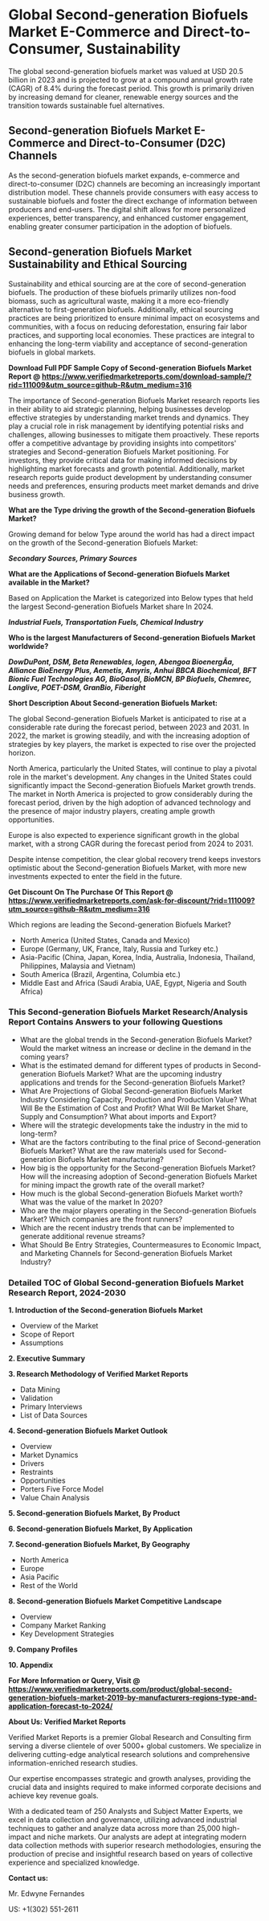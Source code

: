 <h1>Global Second-generation Biofuels Market E-Commerce and Direct-to-Consumer, Sustainability</h1><p class=""><p>The global second-generation biofuels market was valued at USD 20.5 billion in 2023 and is projected to grow at a compound annual growth rate (CAGR) of 8.4% during the forecast period. This growth is primarily driven by increasing demand for cleaner, renewable energy sources and the transition towards sustainable fuel alternatives.</p><h2>Second-generation Biofuels Market E-Commerce and Direct-to-Consumer (D2C) Channels</h2><p>As the second-generation biofuels market expands, e-commerce and direct-to-consumer (D2C) channels are becoming an increasingly important distribution model. These channels provide consumers with easy access to sustainable biofuels and foster the direct exchange of information between producers and end-users. The digital shift allows for more personalized experiences, better transparency, and enhanced customer engagement, enabling greater consumer participation in the adoption of biofuels.</p><h2>Second-generation Biofuels Market Sustainability and Ethical Sourcing</h2><p>Sustainability and ethical sourcing are at the core of second-generation biofuels. The production of these biofuels primarily utilizes non-food biomass, such as agricultural waste, making it a more eco-friendly alternative to first-generation biofuels. Additionally, ethical sourcing practices are being prioritized to ensure minimal impact on ecosystems and communities, with a focus on reducing deforestation, ensuring fair labor practices, and supporting local economies. These practices are integral to enhancing the long-term viability and acceptance of second-generation biofuels in global markets.</p></p><p class=""><strong>Download Full PDF Sample Copy of Second-generation Biofuels Market Report @ <a href="https://www.verifiedmarketreports.com/download-sample/?rid=111009&utm_source=github-R&utm_medium=316" target="_blank">https://www.verifiedmarketreports.com/download-sample/?rid=111009&utm_source=github-R&utm_medium=316</a></strong></p><p>The importance of&nbsp;Second-generation Biofuels Market research reports lies in their ability to aid strategic planning, helping businesses develop effective strategies by understanding market trends and dynamics. They play a crucial role in risk management by identifying potential risks and challenges, allowing businesses to mitigate them proactively. These reports offer a competitive advantage by providing insights into competitors' strategies and Second-generation Biofuels Market positioning. For investors, they provide critical data for making informed decisions by highlighting market forecasts and growth potential. Additionally, market research reports guide product development by understanding consumer needs and preferences, ensuring products meet market demands and drive business growth.</p><p><strong>What are the&nbsp;Type driving the growth of the Second-generation Biofuels Market?</strong></p><p id="" class="">Growing demand for below Type around the world has had a direct impact on the growth of the Second-generation Biofuels Market:</p><p class=""><em><strong>Secondary Sources, Primary Sources</strong></em></p><p class=""><strong>What are the&nbsp;Applications&nbsp;of Second-generation Biofuels Market available in the Market?</strong></p><p id="" class="">Based on Application the Market is categorized into Below types that held the largest Second-generation Biofuels Market share In 2024.</p><p class=""><em><strong>Industrial Fuels, Transportation Fuels, Chemical Industry</strong></em></p><p class=""><strong>Who is the largest Manufacturers of Second-generation Biofuels Market worldwide?</strong></p><p><em><strong>DowDuPont, DSM, Beta Renewables, Iogen, Abengoa BioenergÃ­a, Alliance BioEnergy Plus, Aemetis, Amyris, Anhui BBCA Biochemical, BFT Bionic Fuel Technologies AG, BioGasol, BioMCN, BP Biofuels, Chemrec, Longlive, POET-DSM, GranBio, Fiberight</strong></em></p><p id="" class=""><strong>Short Description About Second-generation Biofuels Market:</strong></p><p>The global Second-generation Biofuels Market is anticipated to rise at a considerable rate during the forecast period, between 2023 and 2031. In 2022, the market is growing steadily, and with the increasing adoption of strategies by key players, the market is expected to rise over the projected horizon.</p><p>North America, particularly the United States, will continue to play a pivotal role in the market's development. Any changes in the United States could significantly impact the Second-generation Biofuels Market growth trends. The market in North America is projected to grow considerably during the forecast period, driven by the high adoption of advanced technology and the presence of major industry players, creating ample growth opportunities.</p><p>Europe is also expected to experience significant growth in the global market, with a strong CAGR during the forecast period from 2024 to 2031.</p><p>Despite intense competition, the clear global recovery trend keeps investors optimistic about the Second-generation Biofuels Market, with more new investments expected to enter the field in the future.</p><p id="" class=""><strong>Get Discount On The Purchase Of This Report @ <a href="https://www.verifiedmarketreports.com/ask-for-discount/?rid=111009?utm_source=github-R&utm_medium=316" target="_blank">https://www.verifiedmarketreports.com/ask-for-discount/?rid=111009?utm_source=github-R&utm_medium=316</a></strong></p><p class="">Which regions are leading the Second-generation Biofuels Market?</p><ul><li>North America (United States, Canada and Mexico)</li><li>Europe (Germany, UK, France, Italy, Russia and Turkey etc.)</li><li>Asia-Pacific (China, Japan, Korea, India, Australia, Indonesia, Thailand, Philippines, Malaysia and Vietnam)</li><li>South America (Brazil, Argentina, Columbia etc.)</li><li>Middle East and Africa (Saudi Arabia, UAE, Egypt, Nigeria and South Africa)</li></ul><h3 id="" class="">This Second-generation Biofuels Market Research/Analysis Report Contains Answers to your following Questions</h3><ul><li>What are the global trends in the Second-generation Biofuels Market? Would the market witness an increase or decline in the demand in the coming years?</li><li>What is the estimated demand for different types of products in Second-generation Biofuels Market? What are the upcoming industry applications and trends for the Second-generation Biofuels Market?</li><li>What Are Projections of Global Second-generation Biofuels Market Industry Considering Capacity, Production and Production Value? What Will Be the Estimation of Cost and Profit? What Will Be Market Share, Supply and Consumption? What about imports and Export?</li><li>Where will the strategic developments take the industry in the mid to long-term?</li><li>What are the factors contributing to the final price of Second-generation Biofuels Market? What are the raw materials used for Second-generation Biofuels Market manufacturing?</li><li>How big is the opportunity for the Second-generation Biofuels Market? How will the increasing adoption of Second-generation Biofuels Market for mining impact the growth rate of the overall market?</li><li>How much is the global Second-generation Biofuels Market worth? What was the value of the market In 2020?</li><li>Who are the major players operating in the Second-generation Biofuels Market? Which companies are the front runners?</li><li>Which are the recent industry trends that can be implemented to generate additional revenue streams?</li><li>What Should Be Entry Strategies, Countermeasures to Economic Impact, and Marketing Channels for Second-generation Biofuels Market Industry?</li></ul><h3 id="" class="">Detailed TOC of Global Second-generation Biofuels Market Research Report, 2024-2030</h3><p id="" class=""><strong>1. Introduction of the Second-generation Biofuels Market</strong></p><ul><li>Overview of the Market</li><li>Scope of Report</li><li>Assumptions</li></ul><p id="" class=""><strong>2. Executive Summary</strong></p><p id="" class=""><strong>3. Research Methodology of Verified Market Reports</strong></p><ul><li>Data Mining</li><li>Validation</li><li>Primary Interviews</li><li>List of Data Sources</li></ul><p id="" class=""><strong>4. Second-generation Biofuels Market Outlook</strong></p><ul><li>Overview</li><li>Market Dynamics</li><li>Drivers</li><li>Restraints</li><li>Opportunities</li><li>Porters Five Force Model</li><li>Value Chain Analysis</li></ul><p id="" class=""><strong>5. Second-generation Biofuels Market, By Product</strong></p><p id="" class=""><strong>6. Second-generation Biofuels Market, By Application</strong></p><p id="" class=""><strong>7. Second-generation Biofuels Market, By Geography</strong></p><ul><li>North America</li><li>Europe</li><li>Asia Pacific</li><li>Rest of the World</li></ul><p id="" class=""><strong>8. Second-generation Biofuels Market Competitive Landscape</strong></p><ul><li>Overview</li><li>Company Market Ranking</li><li>Key Development Strategies</li></ul><p id="" class=""><strong>9. Company Profiles</strong></p><p id="" class=""><strong>10. Appendix</strong></p><p id="" class=""><strong>For More Information or Query, Visit @ <a href="https://www.verifiedmarketreports.com/product/global-second-generation-biofuels-market-2019-by-manufacturers-regions-type-and-application-forecast-to-2024/" target="_blank">https://www.verifiedmarketreports.com/product/global-second-generation-biofuels-market-2019-by-manufacturers-regions-type-and-application-forecast-to-2024/</a></strong></p><p id="" class=""><strong>About Us: Verified Market Reports</strong></p><p id="" class="">Verified Market Reports is a premier Global Research and Consulting firm serving a diverse clientele of over 5000+ global customers. We specialize in delivering cutting-edge analytical research solutions and comprehensive information-enriched research studies.</p><p id="" class="">Our expertise encompasses strategic and growth analyses, providing the crucial data and insights required to make informed corporate decisions and achieve key revenue goals.</p><p id="" class="">With a dedicated team of 250 Analysts and Subject Matter Experts, we excel in data collection and governance, utilizing advanced industrial techniques to gather and analyze data across more than 25,000 high-impact and niche markets. Our analysts are adept at integrating modern data collection methods with superior research methodologies, ensuring the production of precise and insightful research based on years of collective experience and specialized knowledge.</p><p id="" class=""><strong>Contact us:</strong></p><p id="" class="">Mr. Edwyne Fernandes</p><p id="" class="">US: +1(302) 551-2611</p>